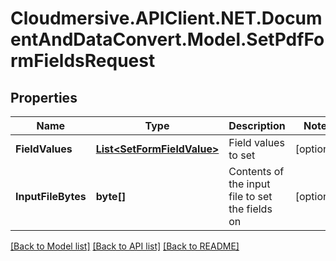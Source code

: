 # Cloudmersive.APIClient.NET.DocumentAndDataConvert.Model.SetPdfFormFieldsRequest
## Properties

Name | Type | Description | Notes
------------ | ------------- | ------------- | -------------
**FieldValues** | [**List&lt;SetFormFieldValue&gt;**](SetFormFieldValue.md) | Field values to set | [optional] 
**InputFileBytes** | **byte[]** | Contents of the input file to set the fields on | [optional] 

[[Back to Model list]](../README.md#documentation-for-models) [[Back to API list]](../README.md#documentation-for-api-endpoints) [[Back to README]](../README.md)

